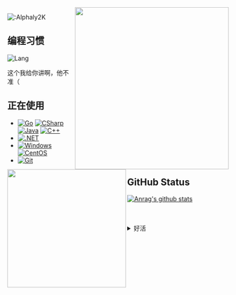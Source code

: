 <img align="right" src="https://static.wikia.nocookie.net/typemoon/images/f/fb/BerserkerCC.png/revision/latest/scale-to-width-down/400?cb=20141229150146" width="350" height="370"/>

![:Alphaly2K](https://count.getloli.com/get/@Alphaly2K?theme=gelbooru)
## 编程习惯
![Lang](https://github-readme-stats.vercel.app/api/top-langs/?username=Alphaly2K&layout=compact)

这个我给你讲啊，他不准（
<img src="https://cloud.alphaly.net/api/v3/file/get/6/Ilya_saber_lily.png?sign=764cvLECClGs0CyoC8lLTlLyNgYhAOKCmLo9gOuxm_8%3D%3A0" align="left" width="270"/>

## 正在使用
- [![Go](https://img.shields.io/badge/-Go-00ACD7?style=flat-square&logo=Go&logoColor=fff)](https://golang.org) [![CSharp](https://img.shields.io/badge/C%23-0B9E0B.svg?style=flat-square&logo=csharp&logoColor=fff)](https://docs.microsoft.com/en-us/dotnet/csharp/) [![Java](https://img.shields.io/badge/Java-E61F24.svg?style=flat-square&logo=java&logoColor=fff)](https://www.java.com) [![C++](https://img.shields.io/badge/C++-649ad2.svg?style=flat-square&logo=cplusplus&logoColor=fff)](https://www.cplusplus.com/)
- [![.NET](https://img.shields.io/badge/.Net-512BD4.svg?style=flat-square&logo=dotnet&logoColor=white)](https://dotnet.microsoft.com/)
- [![Windows](https://img.shields.io/badge/Windows11-0078d7?style=flat-square&logo=windows&logoColor=fff)](https://blogs.windows.com/)  [![CentOS](https://img.shields.io/badge/-CentOS-262474?logo=centos&style=flat-square)](https://www.centos.org/)
- [![Git](https://img.shields.io/badge/-Git-f05032?style=flat-square&logo=git&logoColor=white)](https://git-scm.com/)

## GitHub Status
[![Anrag's github stats](https://github-readme-stats.vercel.app/api?username=alphaly2k)](https://github.com/anuraghazra/github-readme-stats)

<br/>
<br/>
<details>
<summary>好活</summary>
<p>
  <img src="https://static.wikia.nocookie.net/typemoon/images/8/8d/FGO_Saber.png/revision/latest/thumbnail-down/width/200/height/200?cb=20210402045042" width="60"/>
  <img src="https://static.wikia.nocookie.net/typemoon/images/5/5e/FGO_Archer.png/revision/latest/scale-to-width-down/142?cb=20210402045118" width="60"/>
  <img src="https://static.wikia.nocookie.net/typemoon/images/f/f7/FGO_Lancer.png/revision/latest/thumbnail-down/width/200/height/200?cb=20210402045007" width="60"/>
  <img src="https://static.wikia.nocookie.net/typemoon/images/e/e6/FGO_Berserker.png/revision/latest/thumbnail-down/width/200/height/200?cb=20210402045004" width="60"/>
  <img src="https://static.wikia.nocookie.net/typemoon/images/8/8d/FGO_Caster.png/revision/latest/scale-to-width-down/142?cb=20210407031405" width="60"/>
  <img src="https://static.wikia.nocookie.net/typemoon/images/f/f5/FGO_Rider.png/revision/latest/thumbnail-down/width/200/height/200?cb=20210402045127" width="60"/>
  <img src="https://static.wikia.nocookie.net/typemoon/images/0/0c/FGO_Assassin.png/revision/latest/thumbnail-down/width/200/height/200?cb=20210402044950" width="60"/>
  <img src="https://static.wikia.nocookie.net/typemoon/images/a/a6/FGO_Ruler.png/revision/latest/thumbnail-down/width/200/height/200?cb=20210402045121" width="60"/>
  <img src="https://static.wikia.nocookie.net/typemoon/images/f/f7/FGO_Avenger.png/revision/latest/thumbnail-down/width/200/height/200?cb=20210402045124" width="60"/>
  <img src="https://static.wikia.nocookie.net/typemoon/images/d/d4/FGO_Mooncancer.png/revision/latest/thumbnail-down/width/200/height/200?cb=20210402045015" width="60"/>
  <img src="https://static.wikia.nocookie.net/typemoon/images/c/cc/FGO_Foreigner.png/revision/latest/thumbnail-down/width/200/height/200?cb=20210402045115" width="60"/>
  <img src="https://static.wikia.nocookie.net/typemoon/images/9/90/FGO_Shielder.png/revision/latest/thumbnail-down/width/200/height/200?cb=20210402043838" width="60"/>
  <img src="https://static.wikia.nocookie.net/typemoon/images/9/9c/FGO_Beast.png/revision/latest/thumbnail-down/width/200/height/200?cb=20200417192333" width="60"/>
</p>
